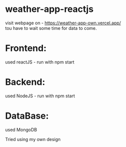 # weather-app-reactjs
  visit webpage on - https://weather-app-own.vercel.app/
  <br> tou have to wait some time for data to come.
# Frontend: 
  used reactJS - run with npm start
# Backend: 
  used NodeJS - run with npm start
# DataBase:
  used MongoDB

Tried using my own design
